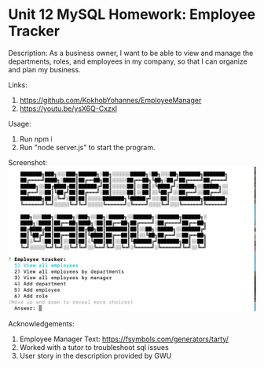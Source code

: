 # Unit 12 MySQL Homework: Employee Tracker
Description: 
As a business owner, I want to be able to view and manage the departments, roles, and employees in my company, so that I can organize and plan my business.


Links:
1) https://github.com/KokhobYohannes/EmployeeManager 
2) https://youtu.be/ysX6Q-CxzxI


Usage:
1) Run npm i
2) Run "node server.js" to start the program.


Screenshot:
![alt text](Assets/employeemanager.png)

Acknowledgements: 
1) Employee Manager Text: https://fsymbols.com/generators/tarty/
2) Worked with a tutor to troubleshoot sql issues  
3) User story in the description provided by GWU
